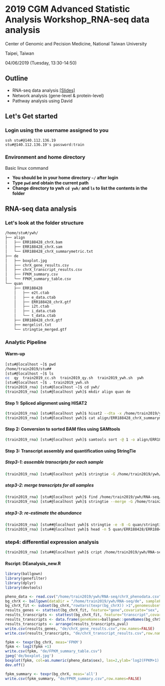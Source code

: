 # 2019 CGM Advanced Statistic Analysis Workshop_RNA-seq data analysis

Center of Genomic and Pecision Medicine, National Taiwan University

Taipei, Taiwan

04/06/2019 (Tuesday, 13:30-14:50)  

## Outline
- RNA-seq data analysis [[Slides]](https://www.dropbox.com/s/xypfvrf2t297v23/RNA-seq_workshop_2019_yiwen.pdf?dl=0)
- Network analysis (gene-level & protein-level)
- Pathway analysis using David

## Let's Get started

### Login using the username assigned to you
```
ssh stu#@140.112.136.19
stu#@140.112.136.19's password:train
```

### Environment and home directory
Basic linux command
- **You should be in your home directory `~/` after login**
- **Type `pwd` and obtain the current path**
- **Change directory to ywh `cd ywh/` and `ls` to list the contents in the folder**

## RNA-seq data analysis

### Let's look at the folder structure

```bash
/home/stu#/ywh/
├── align
│   ├── ERR188428_chrX.bam
│   ├── ERR188428_chrX.sam
│   └── ERR188428_chrX_summarymetric.txt
├── de
│   ├── boxplot.jpg
│   ├── chrX_gene_results.csv
│   ├── chrX_transcript_results.csv
│   ├── FPKM_summary.csv
│   └── FPKM_summary_table.csv
└── quan
    ├── ERR188428
    │   ├── e2t.ctab
    │   ├── e_data.ctab
    │   ├── ERR188428_chrX.gtf
    │   ├── i2t.ctab
    │   ├── i_data.ctab
    │   └── t_data.ctab
    ├── ERR188428_chrX.gtf
    ├── mergelist.txt
    └── stringtie_merged.gtf
```

### Analytic Pipeline

#### Warm-up

```bash
[stu#@localhost ~]$ pwd
/home/train2019/stu##
[stu#@localhost ~]$ ls
cc  qy  train2019_cc.sh  train2019_qy.sh  train2019_ywh.sh  ywh
[stu#@localhost ~]$ . train2019_ywh.sh
(train2019_rna) [stu#@localhost ~]$ cd ywh/
(train2019_rna) [stu#@localhost ywh]$ mkdir align quan de
```

#### Step 1: Spliced alignment using HISAT2

```bash
(train2019_rna) [stu#@localhost ywh]$ hisat2 --dta -x /home/train2019/ywh/RNA-seq/ref/chrX_tran -1 /home/train2019/ywh/RNA-seq/raw/ERR188428_chrX_1.fastq.gz -2 /home/train2019/ywh/RNA-seq/raw/ERR188428_chrX_2.fastq.gz -S align/ERR188428_chrX.sam 2> align/ERR188428_chrX_summarymetric.txt
(train2019_rna) [stu#@localhost ywh]$ cat align/ERR188428_chrX_summarymetric.txt
```

#### Step 2: Conversion to sorted BAM files using SAMtools

```bash
(train2019_rna) [stu#@localhost ywh]$ samtools sort -@ 1 -o align/ERR188428_chrX.bam align/ERR188428_chrX.sam
```

#### Step 3: Transcript assembly and quantification using StringTie
##### Step3-1: assemble transcripts for each sample

```bash
(train2019_rna) [stu#@localhost ywh]$ stringtie -G /home/train2019/ywh/RNA-seq/ref/chrX.gtf -o quan/ERR188428_chrX.gtf -l ERR188428_chrX align/ERR188428_chrX.bam
```

##### step3-2: merge transcripts for all samples

```bash
(train2019_rna) [stu#@localhost ywh]$ find /home/train2019/ywh/RNA-seq/quan/*.gtf > quan/mergelist.txt
(train2019_rna) [stu#@localhost ywh]$ stringtie --merge -G /home/train2019/ywh/RNA-seq/ref/chrX.gtf -o quan/stringtie_merged.gtf quan/mergelist.txt
```

##### step3-3: re-estimate the abundance

```bash
(train2019_rna) [stu##@localhost ywh]$ stringtie -e -B -G quan/stringtie_merged.gtf -o quan/ERR188428/ERR188428_chrX.gtf align/ERR188428_chrX.bam
(train2019_rna) [stu##@localhost ywh]$ head -n 5 quan/ERR188428/ERR188428_chrX.gtf
```

### step4: differential expression analysis

```bash
(train2019_rna) [stu##@localhost ywh]$ cript /home/train2019/ywh/RNA-seq/DEanalysis_new.R
```

#### Rscript: DEanalysis_new.R

```R
library(ballgown)
library(genefilter)
library(dplyr)
library(devtools)

pheno_data <- read.csv("/home/train2019/ywh/RNA-seq/chrX_phenodata.csv")
bg_chrX <- ballgown(dataDir = "/home/train2019/ywh/RNA-seq/de", samplePattern = "ERR", pData=pheno_data)
bg_chrX_fit <- subset(bg_chrX,"rowVars(texpr(bg_chrX)) >1",genomesubset=TRUE)
results_genes <- stattest(bg_chrX_fit, feature="gene",covariate="sex", getFC=TRUE, meas="FPKM")
results_transcripts <- stattest(bg_chrX_fit, feature="transcript",covariate="sex", getFC=TRUE, meas="FPKM")
results_transcripts <- data.frame(geneNames=ballgown::geneNames(bg_chrX_fit), geneIDs=ballgown::geneIDs(bg_chrX_fit), results_transcripts)
results_transcripts <- arrange(results_transcripts,pval)
write.csv(results_genes, "de/chrX_gene_results.csv",row.names=FALSE)
write.csv(results_transcripts, "de/chrX_transcript_results.csv",row.names=FALSE)

fpkm <- texpr(bg_chrX, meas='FPKM')
fpkm <- log2(fpkm +1)
write.csv(fpkm, "de/FPKM_summary_table.csv")
jpeg('de/boxplot.jpg')
boxplot(fpkm, col=as.numeric(pheno_data$sex), las=2,ylab='log2(FPKM+1)', main = "Boxplot")
dev.off()

fpkm_summary <- texpr(bg_chrX, meas='all')
write.csv(fpkm_summary, "de/FPKM_summary.csv",row.names=FALSE)
```




















